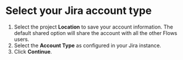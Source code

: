 # Select your Jira account type

1. Select the project **Location** to save your account information. The default shared option will share the account with all the other Flows users.
2. Select the **Account Type** as configured in your Jira instance.
3. Click **Continue**.
